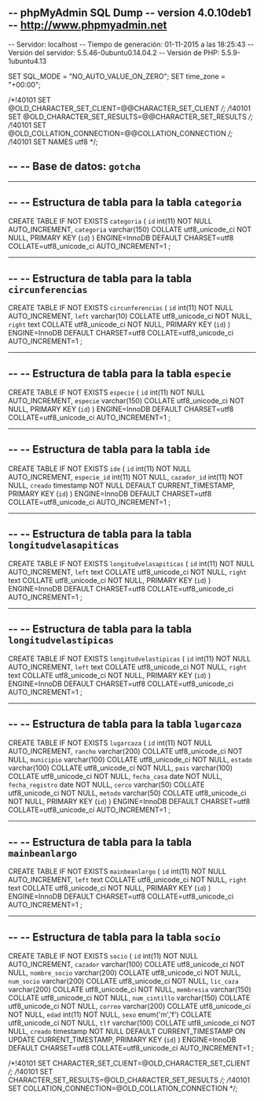
-- phpMyAdmin SQL Dump
-- version 4.0.10deb1
-- http://www.phpmyadmin.net
--
-- Servidor: localhost
-- Tiempo de generación: 01-11-2015 a las 18:25:43
-- Versión del servidor: 5.5.46-0ubuntu0.14.04.2
-- Versión de PHP: 5.5.9-1ubuntu4.13

SET SQL_MODE = "NO_AUTO_VALUE_ON_ZERO";
SET time_zone = "+00:00";


/*!40101 SET @OLD_CHARACTER_SET_CLIENT=@@CHARACTER_SET_CLIENT */;
/*!40101 SET @OLD_CHARACTER_SET_RESULTS=@@CHARACTER_SET_RESULTS */;
/*!40101 SET @OLD_COLLATION_CONNECTION=@@COLLATION_CONNECTION */;
/*!40101 SET NAMES utf8 */;

--
-- Base de datos: `gotcha`
--

-- --------------------------------------------------------

--
-- Estructura de tabla para la tabla `categoria`
--

CREATE TABLE IF NOT EXISTS `categoria` (
  `id` int(11) NOT NULL AUTO_INCREMENT,
  `categoria` varchar(150) COLLATE utf8_unicode_ci NOT NULL,
  PRIMARY KEY (`id`)
) ENGINE=InnoDB DEFAULT CHARSET=utf8 COLLATE=utf8_unicode_ci AUTO_INCREMENT=1 ;

-- --------------------------------------------------------

--
-- Estructura de tabla para la tabla `circunferencias`
--

CREATE TABLE IF NOT EXISTS `circunferencias` (
  `id` int(11) NOT NULL AUTO_INCREMENT,
  `left` varchar(10) COLLATE utf8_unicode_ci NOT NULL,
  `right` text COLLATE utf8_unicode_ci NOT NULL,
  PRIMARY KEY (`id`)
) ENGINE=InnoDB DEFAULT CHARSET=utf8 COLLATE=utf8_unicode_ci AUTO_INCREMENT=1 ;

-- --------------------------------------------------------

--
-- Estructura de tabla para la tabla `especie`
--

CREATE TABLE IF NOT EXISTS `especie` (
  `id` int(11) NOT NULL AUTO_INCREMENT,
  `especie` varchar(150) COLLATE utf8_unicode_ci NOT NULL,
  PRIMARY KEY (`id`)
) ENGINE=InnoDB DEFAULT CHARSET=utf8 COLLATE=utf8_unicode_ci AUTO_INCREMENT=1 ;

-- --------------------------------------------------------

--
-- Estructura de tabla para la tabla `ide`
--

CREATE TABLE IF NOT EXISTS `ide` (
  `id` int(11) NOT NULL AUTO_INCREMENT,
  `especie_id` int(11) NOT NULL,
  `cazador_id` int(11) NOT NULL,
  `creado` timestamp NOT NULL DEFAULT CURRENT_TIMESTAMP,
  PRIMARY KEY (`id`)
) ENGINE=InnoDB DEFAULT CHARSET=utf8 COLLATE=utf8_unicode_ci AUTO_INCREMENT=1 ;

-- --------------------------------------------------------

--
-- Estructura de tabla para la tabla `longitudvelasapiticas`
--

CREATE TABLE IF NOT EXISTS `longitudvelasapiticas` (
  `id` int(11) NOT NULL AUTO_INCREMENT,
  `left` text COLLATE utf8_unicode_ci NOT NULL,
  `right` text COLLATE utf8_unicode_ci NOT NULL,
  PRIMARY KEY (`id`)
) ENGINE=InnoDB DEFAULT CHARSET=utf8 COLLATE=utf8_unicode_ci AUTO_INCREMENT=1 ;

-- --------------------------------------------------------

--
-- Estructura de tabla para la tabla `longitudvelastipicas`
--

CREATE TABLE IF NOT EXISTS `longitudvelastipicas` (
  `id` int(11) NOT NULL AUTO_INCREMENT,
  `left` text COLLATE utf8_unicode_ci NOT NULL,
  `right` text COLLATE utf8_unicode_ci NOT NULL,
  PRIMARY KEY (`id`)
) ENGINE=InnoDB DEFAULT CHARSET=utf8 COLLATE=utf8_unicode_ci AUTO_INCREMENT=1 ;

-- --------------------------------------------------------

--
-- Estructura de tabla para la tabla `lugarcaza`
--

CREATE TABLE IF NOT EXISTS `lugarcaza` (
  `id` int(11) NOT NULL AUTO_INCREMENT,
  `rancho` varchar(200) COLLATE utf8_unicode_ci NOT NULL,
  `municipio` varchar(100) COLLATE utf8_unicode_ci NOT NULL,
  `estado` varchar(100) COLLATE utf8_unicode_ci NOT NULL,
  `pais` varchar(100) COLLATE utf8_unicode_ci NOT NULL,
  `fecha_casa` date NOT NULL,
  `fecha_registro` date NOT NULL,
  `cerco` varchar(50) COLLATE utf8_unicode_ci NOT NULL,
  `metodo` varchar(50) COLLATE utf8_unicode_ci NOT NULL,
  PRIMARY KEY (`id`)
) ENGINE=InnoDB DEFAULT CHARSET=utf8 COLLATE=utf8_unicode_ci AUTO_INCREMENT=1 ;

-- --------------------------------------------------------

--
-- Estructura de tabla para la tabla `mainbeanlargo`
--

CREATE TABLE IF NOT EXISTS `mainbeanlargo` (
  `id` int(11) NOT NULL AUTO_INCREMENT,
  `left` text COLLATE utf8_unicode_ci NOT NULL,
  `right` text COLLATE utf8_unicode_ci NOT NULL,
  PRIMARY KEY (`id`)
) ENGINE=InnoDB DEFAULT CHARSET=utf8 COLLATE=utf8_unicode_ci AUTO_INCREMENT=1 ;

-- --------------------------------------------------------

--
-- Estructura de tabla para la tabla `socio`
--

CREATE TABLE IF NOT EXISTS `socio` (
  `id` int(11) NOT NULL AUTO_INCREMENT,
  `cazador` varchar(100) COLLATE utf8_unicode_ci NOT NULL,
  `nombre_socio` varchar(200) COLLATE utf8_unicode_ci NOT NULL,
  `num_socio` varchar(200) COLLATE utf8_unicode_ci NOT NULL,
  `lic_caza` varchar(200) COLLATE utf8_unicode_ci NOT NULL,
  `membresia` varchar(150) COLLATE utf8_unicode_ci NOT NULL,
  `num_cintillo` varchar(150) COLLATE utf8_unicode_ci NOT NULL,
  `correo` varchar(200) COLLATE utf8_unicode_ci NOT NULL,
  `edad` int(11) NOT NULL,
  `sexo` enum('m','f') COLLATE utf8_unicode_ci NOT NULL,
  `tlf` varchar(100) COLLATE utf8_unicode_ci NOT NULL,
  `creado` timestamp NOT NULL DEFAULT CURRENT_TIMESTAMP ON UPDATE CURRENT_TIMESTAMP,
  PRIMARY KEY (`id`)
) ENGINE=InnoDB DEFAULT CHARSET=utf8 COLLATE=utf8_unicode_ci AUTO_INCREMENT=1 ;

/*!40101 SET CHARACTER_SET_CLIENT=@OLD_CHARACTER_SET_CLIENT */;
/*!40101 SET CHARACTER_SET_RESULTS=@OLD_CHARACTER_SET_RESULTS */;
/*!40101 SET COLLATION_CONNECTION=@OLD_COLLATION_CONNECTION */;
